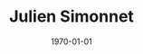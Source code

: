 ---
layout: person # Do not modify
title: "Julien Simonnet"  # Your full name
picture: "IMG_sim" # The name of your picture file without the .jpg extension
position: "PhD Student" # Your position, i.e. either "Intern", "PhD Student", "Postdoc" or "Tenured Researcher"
topic: "Symbolic execution, abstract domains and path merging" # For interns, PhD students and postdocs, briefly describe your research topic (tenured researchers should remove this line)
mail: "julien.simonnet" # The first part of yor @cea.fr address
categories: people # Do not modify
date: 1970-01-01 # Do not modify
---